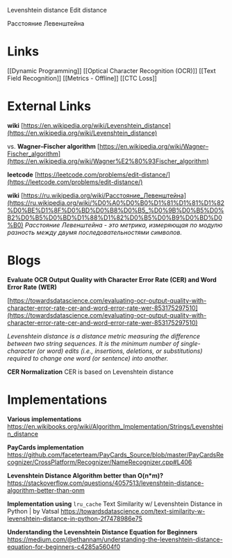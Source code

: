 Levenshtein distance
Edit distance

Расстояние Левенштейна

# Links

[[Dynamic Programming]]
[[Optical Character Recognition (OCR)]]
[[Text Field Recognition]]
[[Metrics - Offline]]
[[CTC Loss]]

# External Links

**wiki**
[https://en.wikipedia.org/wiki/Levenshtein_distance](https://en.wikipedia.org/wiki/Levenshtein_distance)

vs. **Wagner–Fischer algorithm**
[https://en.wikipedia.org/wiki/Wagner–Fischer_algorithm](https://en.wikipedia.org/wiki/Wagner%E2%80%93Fischer_algorithm)

**leetcode**
[https://leetcode.com/problems/edit-distance/](https://leetcode.com/problems/edit-distance/)

**wiki**
[https://ru.wikipedia.org/wiki/Расстояние_Левенштейна](https://ru.wikipedia.org/wiki/%D0%A0%D0%B0%D1%81%D1%81%D1%82%D0%BE%D1%8F%D0%BD%D0%B8%D0%B5_%D0%9B%D0%B5%D0%B2%D0%B5%D0%BD%D1%88%D1%82%D0%B5%D0%B9%D0%BD%D0%B0)
*Расстояние Левенштейна - это метрика, измеряющая по модулю разность между двумя последовательностями символов.*

# Blogs

**Evaluate OCR Output Quality with Character Error Rate (CER) and Word Error Rate (WER)**

[https://towardsdatascience.com/evaluating-ocr-output-quality-with-character-error-rate-cer-and-word-error-rate-wer-853175297510](https://towardsdatascience.com/evaluating-ocr-output-quality-with-character-error-rate-cer-and-word-error-rate-wer-853175297510)

 *Levenshtein distance is a distance metric measuring the difference between two string sequences. It is the minimum number of single-character (or word) edits (i.e., insertions, deletions, or substitutions) required to change one word (or sentence) into another.*

**CER Normalization**
CER is based on Levenshtein distance

# Implementations

**Various implementations**
https://en.wikibooks.org/wiki/Algorithm_Implementation/Strings/Levenshtein_distance

**PayCards implementation**
https://github.com/faceterteam/PayCards_Source/blob/master/PayCardsRecognizer/CrossPlatform/Recognizer/NameRecognizer.cpp#L406

**Levenshtein Distance Algorithm better than O(n*m)?**
https://stackoverflow.com/questions/4057513/levenshtein-distance-algorithm-better-than-onm

**Implementation using** `lru_cache`
Text Similarity w/ Levenshtein Distance in Python | by Vatsal
https://towardsdatascience.com/text-similarity-w-levenshtein-distance-in-python-2f7478986e75

**Understanding the Levenshtein Distance Equation for Beginners**
https://medium.com/@ethannam/understanding-the-levenshtein-distance-equation-for-beginners-c4285a5604f0

